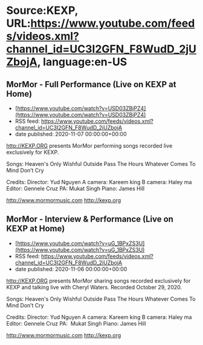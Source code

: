 # Source:KEXP, URL:https://www.youtube.com/feeds/videos.xml?channel_id=UC3I2GFN_F8WudD_2jUZbojA, language:en-US

## MorMor - Full Performance (Live on KEXP at Home)
 - [https://www.youtube.com/watch?v=USD03ZBjPZ4](https://www.youtube.com/watch?v=USD03ZBjPZ4)
 - RSS feed: https://www.youtube.com/feeds/videos.xml?channel_id=UC3I2GFN_F8WudD_2jUZbojA
 - date published: 2020-11-07 00:00:00+00:00

http://KEXP.ORG presents MorMor performing songs recorded live exclusively for KEXP.

Songs:
Heaven's Only Wishful
Outside
Pass The Hours
Whatever Comes To Mind
Don’t Cry

Credits:
Director: Yud Nguyen
A camera: Kareem king
B camera: Haley ma
Editor: Gennele Cruz
PA:  Mukat Singh
Piano: James Hill

http://www.mormormusic.com
http://kexp.org

## MorMor - Interview & Performance (Live on KEXP at Home)
 - [https://www.youtube.com/watch?v=uG_1BPxZS3U](https://www.youtube.com/watch?v=uG_1BPxZS3U)
 - RSS feed: https://www.youtube.com/feeds/videos.xml?channel_id=UC3I2GFN_F8WudD_2jUZbojA
 - date published: 2020-11-06 00:00:00+00:00

http://KEXP.ORG presents MorMor sharing songs recorded exclusively for KEXP and talking live with Cheryl Waters. Recorded October 29, 2020.

Songs:
Heaven's Only Wishful
Outside
Pass The Hours
Whatever Comes To Mind
Don’t Cry

Credits:
Director: Yud Nguyen
A camera: Kareem king
B camera: Haley ma
Editor: Gennele Cruz
PA:  Mukat Singh
Piano: James Hill

http://www.mormormusic.com
http://kexp.org

